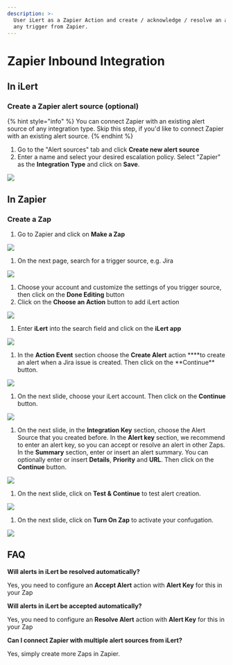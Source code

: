 ```yaml
---
description: >-
  User iLert as a Zapier Action and create / acknowledge / resolve an alert for
  any trigger from Zapier.
---
```


# Zapier Inbound Integration

## In iLert <a href="in-ilert" id="in-ilert"></a>

### Create a Zapier alert source (optional) <a href="create-alert-source" id="create-alert-source"></a>

{% hint style="info" %}
You can connect Zapier with an existing alert source of any integration type. Skip this step, if you'd like to connect Zapier with an existing alert source.
{% endhint %}

1. Go to the "Alert sources" tab and click **Create new alert source**
2. Enter a name and select your desired escalation policy. Select "Zapier" as the **Integration Type** and click on **Save**.

![](../../.gitbook/assets/Screenshot\_29\_10\_20\__16\_20.png)

## In Zapier <a href="in-topdesk" id="in-topdesk"></a>

### Create a Zap <a href="create-action-sequences" id="create-action-sequences"></a>

1. Go to Zapier and click on **Make a Zap**

![](../../.gitbook/assets/Screenshot\_29\_10\_20\__16\_22.png)

1. On the next page, search for a trigger source, e.g. Jira

![](../../.gitbook/assets/Screenshot\_29\_10\_20\__16\_35.png)

1. Choose your account and customize the settings of you trigger source, then click on the **Done Editing** button
2. Click on the **Choose an Action** button to add iLert action

![](../../.gitbook/assets/Screenshot\_29\_10\_20\__16\_39.png)

1. Enter **iLert** into the search field and click on the **iLert app**

![](<../../.gitbook/assets/Screenshot\_29\_10\_20\__16\_40 (1).png>)

1. In the **Action Event** section choose the **Create Alert** action **\*\*to create an alert when a Jira issue is created. Then click on the **Continue\*\* button.

![](../../.gitbook/assets/Screenshot\_29\_10\_20\__16\_45.png)

1. On the next slide, choose your iLert account. Then click on the **Continue** button.

![](../../.gitbook/assets/Screenshot\_29\_10\_20\__16\_47.png)

1. On the next slide, in the **Integration Key** section, choose the Alert Source that you created before. In the **Alert key** section, we recommend to enter an alert key, so you can accept or resolve an alert in other Zaps. In the **Summary** section, enter or insert an alert summary. You can optionally enter or insert **Details**, **Priority** and **URL**. Then click on the **Continue** button.

![](../../.gitbook/assets/Screenshot\_29\_10\_20\__23\_15.png)

1. On the next slide, click on **Test & Continue** to test alert creation.

![](../../.gitbook/assets/Screenshot\_29\_10\_20\__23\_22.png)

1. On the next slide, click on **Turn On Zap** to activate your confugation.

![](../../.gitbook/assets/Screenshot\_29\_10\_20\__23\_25.png)

## FAQ <a href="faq" id="faq"></a>

**Will alerts in iLert be resolved automatically?**

Yes, you need to configure an **Accept Alert** action with **Alert Key** for this in your Zap

**Will alerts in iLert be accepted automatically?**

Yes, you need to configure an **Resolve Alert** action with **Alert Key** for this in your Zap

**Can I connect Zapier with multiple alert sources from iLert?**

Yes, simply create more Zaps in Zapier.
